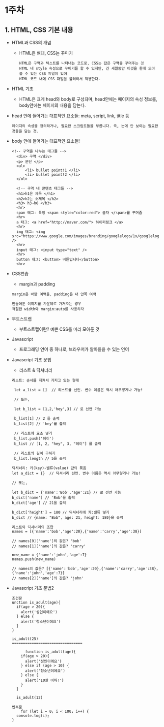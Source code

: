 # 1주차

## 1. HTML, CSS 기본 내용
- HTML과 CSS의 개념
  - HTML은 뼈대, CSS는 꾸미기
  
    ```
    HTML은 구역과 텍스트를 나타내는 코드로, CSS는 잡은 구역을 꾸며주는 것
    HTML 내 style 속성으로 꾸미기를 할 수 있지만, 긴 세월동안 이것을 한데 모아 볼 수 있는 CSS 파일이 있어 
    HTML 코드 내에 CSS 파일을 불러와서 적용한다.
    ```
    
- HTML 기초
  - HTML은 크게 head와 body로 구성되며, head안에는 페이지의 속성 정보를, body안에는 페이지의 내용을 담는다.
- head 안에 들어가는 대표적인 요소들: meta, script, link, title 등

  ```
  페이지의 속성을 정의하거나, 필요한 스크립트들을 부릅니다. 즉, 눈에 안 보이는 필요한 것들을 담는 것.
  ```

- body 안에 들어가는 대표적인 요소들!
  ```
  <!-- 구역을 나누는 태그들 -->
    <div> 구역 </div>
    <p> 문단 </p>
    <ul>
        <li> bullet point!1 </li>
        <li> bullet point!2 </li>
    </ul>
    
    <!-- 구역 내 콘텐츠 태그들 -->
    <h1>h1은 제목 </h1>
    <h2>h2는 소제목 </h2>
    <h3> h3~h6 </h3>
    <hr>
    span 태그: 특정 <span style="color:red"> 글자 </span>를 꾸며줌
    <hr>
    a 태그: <a href="http://naver.com/"> 하이퍼링크 </a>
    <hr>
    img 태그: <img src="https://www.google.com/images/branding/googlelogo/1x/googlelogo_color_272x92dp.png" />
    <hr>
    input 태그: <input type="text" />
    <hr>
    button 태그: <button> 버튼입니다</button>
    <hr>
    ```
    
 - CSS연습
   - margin과 padding
    ```
    margin은 바깥 여백을, padding은 내 안쪽 여백
    
    만들어둔 이미지를 가운데로 가져오는 경우
    적절한 width와 margin:auto를 사용하자
    ```
 - 부트스트랩
   - 부트스트랩이란? 예쁜 CSS를 미리 모아둔 것
   
 - Javascript 
   - 프로그래밍 언어 중 하나로, 브라우저가 알아들을 수 있는 언어
   
 - Javascript 기초 문법
   - 리스트 & 딕셔너리
   ```
   리스트: 순서를 지켜서 가지고 있는 형태
   
    let a_list = []  // 리스트를 선언. 변수 이름은 역시 아무렇게나 가능!

    // 또는,

    let b_list = [1,2,'hey',3] // 로 선언 가능

    b_list[1] // 2 를 출력
    b_list[2] // 'hey'를 출력

    // 리스트에 요소 넣기
    b_list.push('헤이')
    b_list // [1, 2, "hey", 3, "헤이"] 를 출력

    // 리스트의 길이 구하기
    b_list.length // 5를 출력
    ```
    ```
    딕셔너리: 키(key)-밸류(value) 값의 묶음
    let a_dict = {}  // 딕셔너리 선언. 변수 이름은 역시 아무렇게나 가능!

    // 또는,

    let b_dict = {'name':'Bob','age':21} // 로 선언 가능
    b_dict['name'] // 'Bob'을 출력
    b_dict['age'] // 21을 출력

    b_dict['height'] = 180 // 딕셔너리에 키:밸류 넣기
    b_dict // {name: "Bob", age: 21, height: 180}을 출력
    ```
    ```
    리스트와 딕셔너리의 조합
    names = [{'name':'bob','age':20},{'name':'carry','age':38}]

    // names[0]['name']의 값은? 'bob'
    // names[1]['name']의 값은? 'carry'

    new_name = {'name':'john','age':7}
    names.push(new_name)

    // names의 값은? [{'name':'bob','age':20},{'name':'carry','age':38},{'name':'john','age':7}]
    // names[2]['name']의 값은? 'john'

  - Javascript 기초 문법2
    ```
    조건문
    unction is_adult(age){
      if(age > 20){
        alert('성인이에요')
      } else {
        alert('청소년이에요')
      }
    }

    is_adult(25)
    ================================
    
          function is_adult(age){
        if(age > 20){
          alert('성인이에요')
        } else if (age > 10) {
          alert('청소년이에요')
        } else {
          alert('10살 이하!')
        }
      }

      is_adult(12)
    
    ```
    ```
    반복문
        for (let i = 0; i < 100; i++) {
      console.log(i);
    }
    ```
